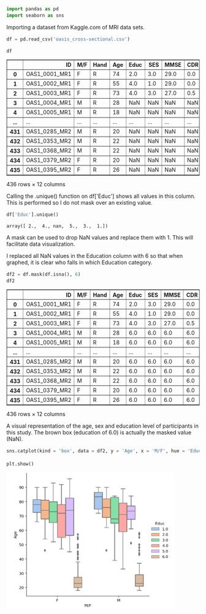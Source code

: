```python
import pandas as pd
import seaborn as sns
```

Importing a dataset from Kaggle.com of MRI data sets.


```python
df = pd.read_csv('oasis_cross-sectional.csv')
```


```python
df
```




<div>
<style scoped>
    .dataframe tbody tr th:only-of-type {
        vertical-align: middle;
    }

    .dataframe tbody tr th {
        vertical-align: top;
    }

    .dataframe thead th {
        text-align: right;
    }
</style>
<table border="1" class="dataframe">
  <thead>
    <tr style="text-align: right;">
      <th></th>
      <th>ID</th>
      <th>M/F</th>
      <th>Hand</th>
      <th>Age</th>
      <th>Educ</th>
      <th>SES</th>
      <th>MMSE</th>
      <th>CDR</th>
      <th>eTIV</th>
      <th>nWBV</th>
      <th>ASF</th>
      <th>Delay</th>
    </tr>
  </thead>
  <tbody>
    <tr>
      <th>0</th>
      <td>OAS1_0001_MR1</td>
      <td>F</td>
      <td>R</td>
      <td>74</td>
      <td>2.0</td>
      <td>3.0</td>
      <td>29.0</td>
      <td>0.0</td>
      <td>1344</td>
      <td>0.743</td>
      <td>1.306</td>
      <td>NaN</td>
    </tr>
    <tr>
      <th>1</th>
      <td>OAS1_0002_MR1</td>
      <td>F</td>
      <td>R</td>
      <td>55</td>
      <td>4.0</td>
      <td>1.0</td>
      <td>29.0</td>
      <td>0.0</td>
      <td>1147</td>
      <td>0.810</td>
      <td>1.531</td>
      <td>NaN</td>
    </tr>
    <tr>
      <th>2</th>
      <td>OAS1_0003_MR1</td>
      <td>F</td>
      <td>R</td>
      <td>73</td>
      <td>4.0</td>
      <td>3.0</td>
      <td>27.0</td>
      <td>0.5</td>
      <td>1454</td>
      <td>0.708</td>
      <td>1.207</td>
      <td>NaN</td>
    </tr>
    <tr>
      <th>3</th>
      <td>OAS1_0004_MR1</td>
      <td>M</td>
      <td>R</td>
      <td>28</td>
      <td>NaN</td>
      <td>NaN</td>
      <td>NaN</td>
      <td>NaN</td>
      <td>1588</td>
      <td>0.803</td>
      <td>1.105</td>
      <td>NaN</td>
    </tr>
    <tr>
      <th>4</th>
      <td>OAS1_0005_MR1</td>
      <td>M</td>
      <td>R</td>
      <td>18</td>
      <td>NaN</td>
      <td>NaN</td>
      <td>NaN</td>
      <td>NaN</td>
      <td>1737</td>
      <td>0.848</td>
      <td>1.010</td>
      <td>NaN</td>
    </tr>
    <tr>
      <th>...</th>
      <td>...</td>
      <td>...</td>
      <td>...</td>
      <td>...</td>
      <td>...</td>
      <td>...</td>
      <td>...</td>
      <td>...</td>
      <td>...</td>
      <td>...</td>
      <td>...</td>
      <td>...</td>
    </tr>
    <tr>
      <th>431</th>
      <td>OAS1_0285_MR2</td>
      <td>M</td>
      <td>R</td>
      <td>20</td>
      <td>NaN</td>
      <td>NaN</td>
      <td>NaN</td>
      <td>NaN</td>
      <td>1469</td>
      <td>0.847</td>
      <td>1.195</td>
      <td>2.0</td>
    </tr>
    <tr>
      <th>432</th>
      <td>OAS1_0353_MR2</td>
      <td>M</td>
      <td>R</td>
      <td>22</td>
      <td>NaN</td>
      <td>NaN</td>
      <td>NaN</td>
      <td>NaN</td>
      <td>1684</td>
      <td>0.790</td>
      <td>1.042</td>
      <td>40.0</td>
    </tr>
    <tr>
      <th>433</th>
      <td>OAS1_0368_MR2</td>
      <td>M</td>
      <td>R</td>
      <td>22</td>
      <td>NaN</td>
      <td>NaN</td>
      <td>NaN</td>
      <td>NaN</td>
      <td>1580</td>
      <td>0.856</td>
      <td>1.111</td>
      <td>89.0</td>
    </tr>
    <tr>
      <th>434</th>
      <td>OAS1_0379_MR2</td>
      <td>F</td>
      <td>R</td>
      <td>20</td>
      <td>NaN</td>
      <td>NaN</td>
      <td>NaN</td>
      <td>NaN</td>
      <td>1262</td>
      <td>0.861</td>
      <td>1.390</td>
      <td>2.0</td>
    </tr>
    <tr>
      <th>435</th>
      <td>OAS1_0395_MR2</td>
      <td>F</td>
      <td>R</td>
      <td>26</td>
      <td>NaN</td>
      <td>NaN</td>
      <td>NaN</td>
      <td>NaN</td>
      <td>1283</td>
      <td>0.834</td>
      <td>1.368</td>
      <td>39.0</td>
    </tr>
  </tbody>
</table>
<p>436 rows × 12 columns</p>
</div>



Calling the .unique() function on df['Educ'] shows all values in this column. This is performed so I do not mask over an existing value.


```python
df['Educ'].unique()
```




    array([ 2.,  4., nan,  5.,  3.,  1.])



A mask can be used to drop NaN values and replace them with 1. This will facilitate data visualization.

I replaced all NaN values in the Education column with 6 so that when graphed, it is clear who falls in which Education category.


```python
df2 = df.mask(df.isna(), 6)
df2
```




<div>
<style scoped>
    .dataframe tbody tr th:only-of-type {
        vertical-align: middle;
    }

    .dataframe tbody tr th {
        vertical-align: top;
    }

    .dataframe thead th {
        text-align: right;
    }
</style>
<table border="1" class="dataframe">
  <thead>
    <tr style="text-align: right;">
      <th></th>
      <th>ID</th>
      <th>M/F</th>
      <th>Hand</th>
      <th>Age</th>
      <th>Educ</th>
      <th>SES</th>
      <th>MMSE</th>
      <th>CDR</th>
      <th>eTIV</th>
      <th>nWBV</th>
      <th>ASF</th>
      <th>Delay</th>
    </tr>
  </thead>
  <tbody>
    <tr>
      <th>0</th>
      <td>OAS1_0001_MR1</td>
      <td>F</td>
      <td>R</td>
      <td>74</td>
      <td>2.0</td>
      <td>3.0</td>
      <td>29.0</td>
      <td>0.0</td>
      <td>1344</td>
      <td>0.743</td>
      <td>1.306</td>
      <td>6.0</td>
    </tr>
    <tr>
      <th>1</th>
      <td>OAS1_0002_MR1</td>
      <td>F</td>
      <td>R</td>
      <td>55</td>
      <td>4.0</td>
      <td>1.0</td>
      <td>29.0</td>
      <td>0.0</td>
      <td>1147</td>
      <td>0.810</td>
      <td>1.531</td>
      <td>6.0</td>
    </tr>
    <tr>
      <th>2</th>
      <td>OAS1_0003_MR1</td>
      <td>F</td>
      <td>R</td>
      <td>73</td>
      <td>4.0</td>
      <td>3.0</td>
      <td>27.0</td>
      <td>0.5</td>
      <td>1454</td>
      <td>0.708</td>
      <td>1.207</td>
      <td>6.0</td>
    </tr>
    <tr>
      <th>3</th>
      <td>OAS1_0004_MR1</td>
      <td>M</td>
      <td>R</td>
      <td>28</td>
      <td>6.0</td>
      <td>6.0</td>
      <td>6.0</td>
      <td>6.0</td>
      <td>1588</td>
      <td>0.803</td>
      <td>1.105</td>
      <td>6.0</td>
    </tr>
    <tr>
      <th>4</th>
      <td>OAS1_0005_MR1</td>
      <td>M</td>
      <td>R</td>
      <td>18</td>
      <td>6.0</td>
      <td>6.0</td>
      <td>6.0</td>
      <td>6.0</td>
      <td>1737</td>
      <td>0.848</td>
      <td>1.010</td>
      <td>6.0</td>
    </tr>
    <tr>
      <th>...</th>
      <td>...</td>
      <td>...</td>
      <td>...</td>
      <td>...</td>
      <td>...</td>
      <td>...</td>
      <td>...</td>
      <td>...</td>
      <td>...</td>
      <td>...</td>
      <td>...</td>
      <td>...</td>
    </tr>
    <tr>
      <th>431</th>
      <td>OAS1_0285_MR2</td>
      <td>M</td>
      <td>R</td>
      <td>20</td>
      <td>6.0</td>
      <td>6.0</td>
      <td>6.0</td>
      <td>6.0</td>
      <td>1469</td>
      <td>0.847</td>
      <td>1.195</td>
      <td>2.0</td>
    </tr>
    <tr>
      <th>432</th>
      <td>OAS1_0353_MR2</td>
      <td>M</td>
      <td>R</td>
      <td>22</td>
      <td>6.0</td>
      <td>6.0</td>
      <td>6.0</td>
      <td>6.0</td>
      <td>1684</td>
      <td>0.790</td>
      <td>1.042</td>
      <td>40.0</td>
    </tr>
    <tr>
      <th>433</th>
      <td>OAS1_0368_MR2</td>
      <td>M</td>
      <td>R</td>
      <td>22</td>
      <td>6.0</td>
      <td>6.0</td>
      <td>6.0</td>
      <td>6.0</td>
      <td>1580</td>
      <td>0.856</td>
      <td>1.111</td>
      <td>89.0</td>
    </tr>
    <tr>
      <th>434</th>
      <td>OAS1_0379_MR2</td>
      <td>F</td>
      <td>R</td>
      <td>20</td>
      <td>6.0</td>
      <td>6.0</td>
      <td>6.0</td>
      <td>6.0</td>
      <td>1262</td>
      <td>0.861</td>
      <td>1.390</td>
      <td>2.0</td>
    </tr>
    <tr>
      <th>435</th>
      <td>OAS1_0395_MR2</td>
      <td>F</td>
      <td>R</td>
      <td>26</td>
      <td>6.0</td>
      <td>6.0</td>
      <td>6.0</td>
      <td>6.0</td>
      <td>1283</td>
      <td>0.834</td>
      <td>1.368</td>
      <td>39.0</td>
    </tr>
  </tbody>
</table>
<p>436 rows × 12 columns</p>
</div>



A visual representation of the age, sex and education level of participants in this study. The brown box (education of 6.0) is actually the masked value (NaN). 


```python
sns.catplot(kind = 'box', data = df2, y = 'Age', x = 'M/F', hue = 'Educ', palette = 'pastel')

plt.show()
```




    
![png](a.png)
    




```python

```
